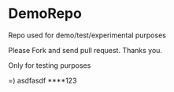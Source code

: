 # DemoRepo
Repo used for demo/test/experimental purposes

Please Fork and send pull request. Thanks you.

Only for testing purposes

=)
asdfasdf
****123
